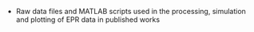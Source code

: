 - Raw data files and MATLAB scripts used in the processing, simulation and plotting of EPR data in published works
